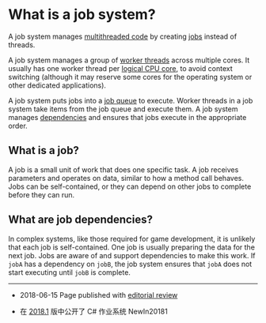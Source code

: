 # What is a job system?

A job system manages [multithreaded code](JobSystemMultithreading.html) by creating [jobs](https://en.wikipedia.org/wiki/Job_(computing)) instead of threads.

A job system manages a group of [worker threads](https://docs.microsoft.com/en-us/cpp/parallel/multithreading-creating-worker-threads) across multiple cores. It usually has one worker thread per [logical CPU core](https://www.howtogeek.com/194756/cpu-basics-multiple-cpus-cores-and-hyper-threading-explained/), to avoid context switching (although it may reserve some cores for the operating system or other dedicated applications).

A job system puts jobs into a [job queue](https://en.wikipedia.org/wiki/Job_queue) to execute. Worker threads in a job system take items from the job queue and execute them. A job system manages [dependencies](http://tutorials.jenkov.com/ood/understanding-dependencies.html) and ensures that jobs execute in the appropriate order. 

## What is a job?

A job is a small unit of work that does one specific task. A job receives parameters and operates on data, similar to how a method call behaves. Jobs can be self-contained, or they can depend on other jobs to complete before they can run.

## What are job dependencies?

In complex systems, like those required for game development, it is unlikely that each job is self-contained. One job is usually preparing the data for the next job. Jobs are aware of and support dependencies to make this work. 
If `jobA` has a dependency on `jobB`, the job system ensures that `jobA` does not start executing until `jobB` is complete.

---

* <span class="page-edit">2018-06-15  Page published with [editorial review](DocumentationEditorialReview.html)
</span>

* <span class="page-history">在 [2018.1](https://docs.unity3d.com/2018.1/Documentation/Manual/30_search.html?q=newin20181) 版中公开了 C# 作业系统 <span class="search-words">NewIn20181</span></span>
